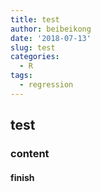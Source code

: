 ```yaml
---
title: test
author: beibeikong
date: '2018-07-13'
slug: test
categories:
  - R
tags:
  - regression
---
```


## test
### content
#### finish